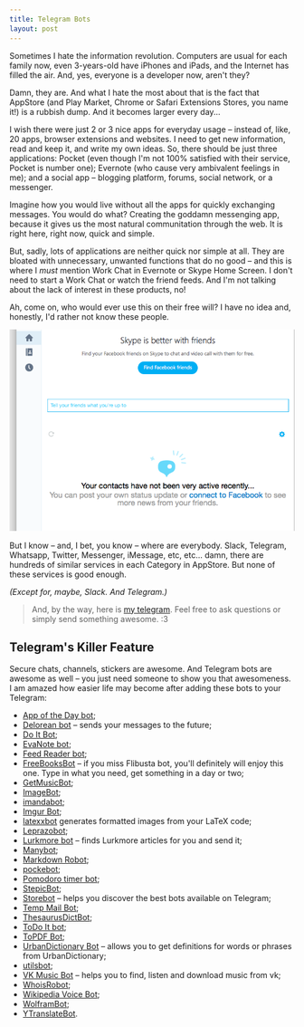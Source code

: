 ```yaml
---
title: Telegram Bots
layout: post
---
```


Sometimes I hate the information revolution. Computers are usual for each family now, even 3-years-old have iPhones and iPads, and the Internet has filled the air. And, yes, everyone is a developer now, aren't they?

Damn, they are. And what I hate the most about that is the fact that AppStore (and Play Market, Chrome or Safari Extensions Stores, you name it!) is a rubbish dump. And it becomes larger every day...

I wish there were just 2 or 3 nice apps for everyday usage – instead of, like, 20 apps, browser extensions and websites. I need to get new information, read and keep it, and write my own ideas. So, there should be just three applications: Pocket (even though I'm not 100% satisfied with their service, Pocket is number one); Evernote (who cause very ambivalent feelings in me); and a social app – blogging platform, forums, social network, or a messenger.

Imagine how you would live without all the apps for quickly exchanging messages. You would do what? Creating the goddamn messenging app, because it gives us the most natural communitation through the web. It is right here, right now, quick and simple.

But, sadly, lots of applications are neither quick nor simple at all. They are bloated with unnecessary, unwanted functions that do no good – and this is where I _must_ mention Work Chat in Evernote or Skype Home Screen. I don't need to start a Work Chat or watch the friend feeds. And I'm not talking about the lack of interest in these products, no!

Ah, come on, who would ever use this on their free will? I have no idea and, honestly, I'd rather not know these people.

<p class="centered-img"><img src="/assets/skype.png"></p>

But I know – and, I bet, you know – where are everybody. Slack, Telegram, Whatsapp, Twitter, Messenger, iMessage, etc, etc... damn, there are hundreds of similar services in each Category in AppStore. But none of these services is good enough.

_(Except for, maybe, Slack. And Telegram.)_

> And, by the way, here is [my telegram](https://t.me/demidovakatya). Feel free to ask questions or simply send something awesome. :3

## Telegram's Killer Feature

Secure chats, channels, stickers are awesome. And Telegram bots are awesome as well – you just need someone to show you that awesomeness. I am amazed how easier life may become after adding these bots to your Telegram:

* [App of the Day bot](https://t.me/app_of_the_day_bot);
* [Delorean bot](https://t.me/delorean_bot) – sends your messages to the future;
* [Do It Bot](https://t.me/do_itBot);
* [EvaNote bot](https://t.me/EvaNote_bot);
* [Feed Reader bot](https://t.me/TheFeedReaderBot);
* [FreeBooksBot](https://t.me/FreeBooksBot) – if you miss Flibusta bot, you'll definitely will enjoy this one. Type in what you need, get something in a day or two;
* [GetMusicBot](https://t.me/GetMusicBot);
* [ImageBot](https://t.me/ImageBot);
* [imandabot](https://t.me/imandabot);
* [Imgur Bot](https://t.me/UploadToImgurBot);
* [latexxbot](https://t.me/latexxbot) generates formatted images from your LaTeX code;
* [Leprazobot](https://t.me/Leprazobot);
* [Lurkmore bot](https://t.me/lurkthatbot) – finds Lurkmore articles for you and send it;
* [Manybot](https://t.me/Manybot);
* [Markdown Robot](https://t.me/markdownrobot);
* [pockebot](https://t.me/pockebot);
* [Pomodoro timer bot](https://t.me/pomodoro_timer_bot);
* [StepicBot](https://t.me/StepicBot);
* [Storebot](https://t.me/storebot) – helps you discover the best bots available on Telegram;
* [Temp Mail Bot](https://t.me/temp_mail_bot);
* [ThesaurusDictBot](https://t.me/thesaurusdictbot);
* [ToDo It bot](https://t.me/todoit_bot);
* [ToPDF Bot](https://t.me/topdf_bot);
* [UrbanDictionary Bot](https://t.me/UrbanBot) – allows you to get definitions for words or phrases from UrbanDictionary;
* [utilsbot](https://t.me/utilsbot);
* [VK Music Bot](https://t.me/vkmusic_bot) – helps you to find, listen and download music from vk;
* [WhoisRobot](https://t.me/WhoisRobot);
* [Wikipedia Voice Bot](https://t.me/wikipedia_voice_bot);
* [WolframBot](https://t.me/WolframBot);
* [YTranslateBot](https://t.me/YTranslateBot).